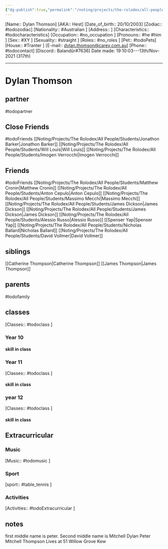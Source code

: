 ```yaml
---
{"dg-publish":true,"permalink":"/noting/projects/the-rolodex/all-people/students/dylan-thomson/","dgHomeLink":true,"dgPassFrontmatter":false}
---
```


[Name:: Dylan Thomson]
[AKA:: Hest]
[Date_of_birth:: 20/10/2003] 
[Zodiac:: #todozodiac] 
[Nationality:: #Australian ]
[Address:: ]
[Characteristics::  #todocharacteristics]
[Occupation:: #no_occupation ]
[Pronouns:: #he #him ]
[Sex:: #XY ]
[Sexuality:: #straight ]
[Roles:: #no_roles ]
[Pet:: #todoPets]
[House:: #Tranter ]
[E-mail:: <dylan.thomson@carey.com.au>]
[Phone:: #todocontact]
[Discord:: Balandûr#7636]
Date made: 19:10:03---13th/Nov-2021 (317th)

---
# Dylan Thomson
## partner
#todopartner
## Close Friends
#todoFriends
[[Noting/Projects/The Rolodex/All People/Students/Jonathon Barker|Jonathon Barker]]
[[Noting/Projects/The Rolodex/All People/Students/Will Louis|Will Louis]]
[[Noting/Projects/The Rolodex/All People/Students/Imogen Verrocchi|Imogen Verrocchi]]
## Friends
#todoFriends
[[Noting/Projects/The Rolodex/All People/Students/Matthew Cronin|Matthew Cronin]]
[[Noting/Projects/The Rolodex/All People/Students/Anton Cepulo|Anton Cepulo]]
[[Noting/Projects/The Rolodex/All People/Students/Massimo Mecchi|Massimo Mecchi]]
[[Noting/Projects/The Rolodex/All People/Students/James Dickson|James Dickson]]
[[Noting/Projects/The Rolodex/All People/Students/James Dickson|James Dickson]]
[[Noting/Projects/The Rolodex/All People/Students/Alessio Russo|Alessio Russo]]
[[Spenser Yap|Spenser Yap]]
[[Noting/Projects/The Rolodex/All People/Students/Nicholas Ballard|Nicholas Ballard]]
[[Noting/Projects/The Rolodex/All People/Students/David Vollmer|David Vollmer]]
## siblings
[[Catherine Thompson|Catherine Thompson]]
[[James Thompson|James Thompson]]
## parents
#todofamily
## classes
[Classes:: #todoclass ]
### Year 10
#### skill in class
### Year 11
[Classes:: #todoclass ]
#### skill in class
### year 12
[Classes:: #todoclass ]
#### skill in class
## Extracurricular
### Music
[Music:: #todomusic ]
### Sport
[sport:: #table_tennis  ]
### Activities
[Activities:: #todoExtracurricular ]
## notes
first middle name is peter. 
Second middle name is Mitchell
Dylan Peter Mitchell Thompson
Lives at 51 Willow Grove Kew